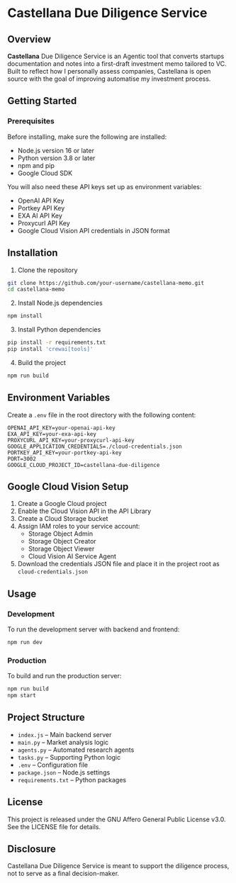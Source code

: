 # Castellana Due Diligence Service

## Overview

**Castellana** Due Diligence Service is an Agentic tool that converts startups documentation and notes into a first-draft investment memo tailored to VC. Built to reflect how I personally assess companies, Castellana is open source with the goal of improving automatise my investment process.

## Getting Started

### Prerequisites

Before installing, make sure the following are installed:

- Node.js version 16 or later  
- Python version 3.8 or later  
- npm and pip  
- Google Cloud SDK

You will also need these API keys set up as environment variables:

- OpenAI API Key  
- Portkey API Key  
- EXA AI API Key  
- Proxycurl API Key  
- Google Cloud Vision API credentials in JSON format

## Installation

1. Clone the repository

```bash
git clone https://github.com/your-username/castellana-memo.git
cd castellana-memo
```

2. Install Node.js dependencies

```bash
npm install
```

3. Install Python dependencies

```bash
pip install -r requirements.txt
pip install 'crewai[tools]'
```

4. Build the project

```bash
npm run build
```

## Environment Variables

Create a `.env` file in the root directory with the following content:

```env
OPENAI_API_KEY=your-openai-api-key
EXA_API_KEY=your-exa-api-key
PROXYCURL_API_KEY=your-proxycurl-api-key
GOOGLE_APPLICATION_CREDENTIALS=./cloud-credentials.json
PORTKEY_API_KEY=your-portkey-api-key
PORT=3002
GOOGLE_CLOUD_PROJECT_ID=castellana-due-diligence
```

## Google Cloud Vision Setup

1. Create a Google Cloud project  
2. Enable the Cloud Vision API in the API Library  
3. Create a Cloud Storage bucket  
4. Assign IAM roles to your service account:  
   - Storage Object Admin  
   - Storage Object Creator  
   - Storage Object Viewer  
   - Cloud Vision AI Service Agent  
5. Download the credentials JSON file and place it in the project root as `cloud-credentials.json`

## Usage

### Development

To run the development server with backend and frontend:

```bash
npm run dev
```

### Production

To build and run the production server:

```bash
npm run build
npm start
```

## Project Structure

- `index.js` – Main backend server  
- `main.py` – Market analysis logic  
- `agents.py` – Automated research agents  
- `tasks.py` – Supporting Python logic  
- `.env` – Configuration file  
- `package.json` – Node.js settings  
- `requirements.txt` – Python packages

## License

This project is released under the GNU Affero General Public License v3.0. See the LICENSE file for details.

## Disclosure

Castellana Due Diligence Service is meant to support the diligence process, not to serve as a final decision-maker.
